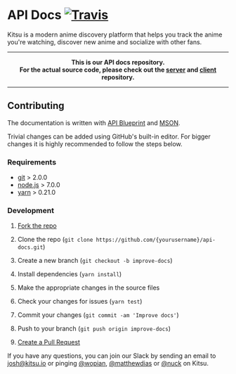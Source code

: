 # API Docs [![Travis]][2]

Kitsu is a modern anime discovery platform that helps you track the anime you're watching, discover new anime and socialize with other fans.

---
**<p align="center">This is our API docs repository.<br />For the actual source code, please check out the [server][0] and [client][1] repository.</p>**

---

## Contributing

The documentation is written with [API Blueprint][3] and [MSON][4].

Trivial changes can be added using GitHub's built-in editor. For bigger changes it is highly recommended to follow the steps below.

### Requirements

- [git](https://git-scm.com) > 2.0.0
- [node.js](https://nodejs.org) > 7.0.0
- [yarn](https://yarnpkg.com) > 0.21.0

### Development

1. [Fork the repo][5]

2. Clone the repo (`git clone https://github.com/{yourusername}/api-docs.git`)

3. Create a new branch (`git checkout -b improve-docs`)

4. Install dependencies (`yarn install`)

5. Make the appropriate changes in the source files

6. Check your changes for issues (`yarn test`)

7. Commit your changes (`git commit -am 'Improve docs'`)

8. Push to your branch (`git push origin improve-docs`)

9. [Create a Pull Request][6]

If you have any questions, you can join our Slack by sending an
email to josh@kitsu.io or pinging [@wopian][wopian],
[@matthewdias][matthewdias] or [@nuck][nuck] on Kitsu.

[0]:https://github.com/hummingbird-me/hummingbird-server
[1]:https://github.com/hummingbird-me/hummingbird-client
[2]:https://travis-ci.org/hummingbird-me/api-docs
[3]:https://apiblueprint.org
[4]:https://github.com/apiaryio/mson
[5]:https://help.github.com/articles/fork-a-repo/#fork-an-example-repository
[6]:https://help.github.com/articles/creating-a-pull-request/#creating-the-pull-request

[travis]:https://img.shields.io/travis/hummingbird-me/api-docs/source.svg?style=flat-square&label=blueprint
[wopian]:https://kitsu.io/users/wopian
[matthewdias]:https://kitsu.io/users/matthewdias
[nuck]:https://kitsu.io/users/nuck
